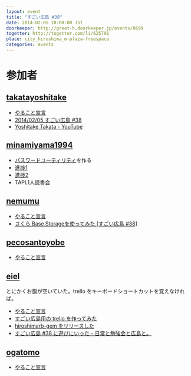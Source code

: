 ```yaml
---
layout: event
title: "すごい広島 #38"
date: 2014-02-05 18:00:00 JST
doorkeeper: http://great-h.doorkeeper.jp/events/8699
togetter: http://togetter.com/li/625791
place: city_hiroshima_m-plaza-freespace
categories: events
---
```


# 参加者


## [takatayoshitake](http://twitter.com/takatayoshitake)

* [やること宣言](https://github.com/great-h/great-h.github.io/issues/646)
* [2014/02/05 すごい広島 #38](http://tkt-study.tumblr.com/post/78317502934/20140205-greath-038)
* [Yoshitake Takata - YouTube](https://www.youtube.com/playlist?list=PLVGBAzVZpC1BtRTUGDG73o5QRJsxoWh6V)


## [minamiyama1994](https://github.com/minamiyama1994)

* [パスワードユーティリティ](https://github.com/minamiyama1994/password_tools)を作る
 * [進捗1](https://github.com/minamiyama1994/password_tools/commit/b9080921d8ea737a8e4938014db156f224a13d81)
 * [進捗2](https://github.com/minamiyama1994/password_tools/commit/3e54305853eaf51a81a77ed9c4e13a53433e2514)
* TAPL1人読書会


## [nemumu](https://github.com/nemumu)

* [やること宣言](https://github.com/great-h/great-h.github.io/issues/637)
* [さくら Base Storageを使ってみた [すごい広島 #38]](http://nemumu.hateblo.jp/entry/2014/02/07/051330)


## [pecosantoyobe](http://twitter.com/pecosantoyobe)

* [やること宣言](https://github.com/great-h/great-h.github.io/issues/639)


## [eiel](http://eiel.info/)

とにかくお腹が空いていた。trello をキーボードショートカットを覚えなければ。

* [やること宣言](https://github.com/great-h/great-h.github.io/issues/634)
* [すごい広島用の trello を作ってみた](https://trello.com/c7113a6e1fbe40de950e737bae5110a7)
* [hiroshimarb-gem をリリースした](http://rubygems.org/gems/hiroshimarb)
* [すごい広島 #38 に遊びにいった - 日常と勉強会と広島と。](http://eielh-life.tumblr.com/post/75701969006/38)


## [ogatomo](https://github.com/ogatomo)

* [やること宣言](https://github.com/great-h/great-h.github.io/issues/647)
